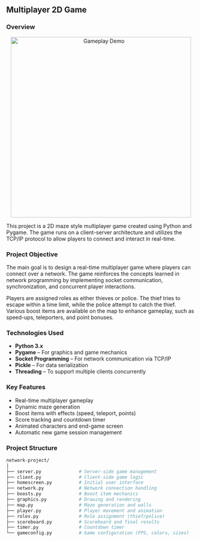 ## Multiplayer 2D Game

### Overview

<p align="center">
  <img src="https://github.com/user-attachments/assets/04439242-8fa3-4536-8ccf-2ffbcdd15408" width="480" alt="Gameplay Demo"/>
</p>

This project is a 2D maze style multiplayer game created using Python and Pygame. The game runs on a client-server architecture and utilizes the TCP/IP protocol to allow players to connect and interact in real-time.

### Project Objective

The main goal is to design a real-time multiplayer game where players can connect over a network. The game reinforces the concepts learned in network programming by implementing socket communication, synchronization, and concurrent player interactions.

Players are assigned roles as either thieves or police. The thief tries to escape within a time limit, while the police attempt to catch the thief. Various boost items are available on the map to enhance gameplay, such as speed-ups, teleporters, and point bonuses.


### Technologies Used

- **Python 3.x**
- **Pygame** – For graphics and game mechanics
- **Socket Programming** – For network communication via TCP/IP
- **Pickle** – For data serialization
- **Threading** – To support multiple clients concurrently


### Key Features

- Real-time multiplayer gameplay
- Dynamic maze generation
- Boost items with effects (speed, teleport, points)
- Score tracking and countdown timer
- Animated characters and end-game screen
- Automatic new game session management


### Project Structure

```bash
network-project/
│
├── server.py              # Server-side game management
├── client.py              # Client-side game logic
├── homescreen.py          # Initial user interface
├── network.py             # Network connection handling
├── boosts.py              # Boost item mechanics
├── graphics.py            # Drawing and rendering
├── map.py                 # Maze generation and walls
├── player.py              # Player movement and animation
├── roles.py               # Role assignment (thief/police)
├── scoreboard.py          # Scoreboard and final results
├── timer.py               # Countdown timer
└── gameconfig.py          # Game configuration (FPS, colors, sizes)
